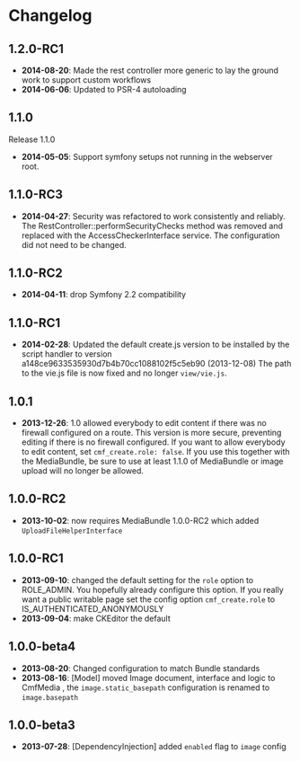 Changelog
=========

1.2.0-RC1
---------

* **2014-08-20**: Made the rest controller more generic to lay the ground work to support custom workflows
* **2014-06-06**: Updated to PSR-4 autoloading

1.1.0
-----

Release 1.1.0

* **2014-05-05**: Support symfony setups not running in the webserver root.

1.1.0-RC3
---------

* **2014-04-27**: Security was refactored to work consistently and reliably.
  The RestController::performSecurityChecks method was removed and replaced
  with the AccessCheckerInterface service. The configuration did not need to
  be changed.

1.1.0-RC2
---------

* **2014-04-11**: drop Symfony 2.2 compatibility

1.1.0-RC1
---------

* **2014-02-28**: Updated the default create.js version to be installed by the
  script handler to version a148ce9633535930d7b4b70cc1088102f5c5eb90 (2013-12-08)
  The path to the vie.js file is now fixed and no longer `view/vie.js`.

1.0.1
-----

* **2013-12-26**: 1.0 allowed everybody to edit content if there was no
  firewall configured on a route. This version is more secure, preventing
  editing if there is no firewall configured. If you want to allow everybody
  to edit content, set `cmf_create.role: false`.
  If you use this together with the MediaBundle, be sure to use at least 1.1.0
  of MediaBundle or image upload will no longer be allowed.

1.0.0-RC2
---------

* **2013-10-02**: now requires MediaBundle 1.0.0-RC2 which added `UploadFileHelperInterface`

1.0.0-RC1
---------

* **2013-09-10**: changed the default setting for the `role` option to ROLE_ADMIN.
  You hopefully already configure this option. If you really want a public
  writable page set the config option `cmf_create.role` to IS_AUTHENTICATED_ANONYMOUSLY
* **2013-09-04**: make CKEditor the default

1.0.0-beta4
-----------

* **2013-08-20**: Changed configuration to match Bundle standards
* **2013-08-16**: [Model] moved Image document, interface and logic to CmfMedia
  , the `image.static_basepath` configuration is renamed to `image.basepath`

1.0.0-beta3
-----------

* **2013-07-28**: [DependencyInjection] added `enabled` flag to `image` config
